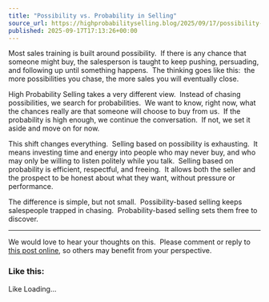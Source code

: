 ```yaml
---
title: "Possibility vs. Probability in Selling"
source_url: https://highprobabilityselling.blog/2025/09/17/possibility-vs-probability-in-selling
published: 2025-09-17T17:13:26+00:00
---
```

Most sales training is built around possibility.  If there is any chance that someone might buy, the salesperson is taught to keep pushing, persuading, and following up until something happens.  The thinking goes like this:  the more possibilities you chase, the more sales you will eventually close.


High Probability Selling takes a very different view.  Instead of chasing possibilities, we search for probabilities.  We want to know, right now, what the chances really are that someone will choose to buy from us.  If the probability is high enough, we continue the conversation.  If not, we set it aside and move on for now.


This shift changes everything.  Selling based on possibility is exhausting.  It means investing time and energy into people who may never buy, and who may only be willing to listen politely while you talk.  Selling based on probability is efficient, respectful, and freeing.  It allows both the seller and the prospect to be honest about what they want, without pressure or performance.


The difference is simple, but not small.  Possibility\-based selling keeps salespeople trapped in chasing.  Probability\-based selling sets them free to discover.




---


We would love to hear your thoughts on this.  Please comment or reply to [this post online](https://highprobabilityselling.blog/2025/09/17/possibility-vs-probability-in-selling/), so others may benefit from your perspective. 


### Like this:

Like Loading...
